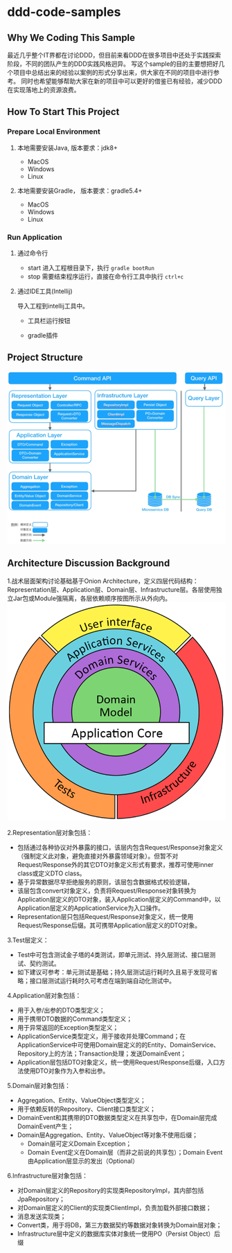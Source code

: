 # ddd-code-samples

## Why We Coding This Sample
最近几乎整个IT界都在讨论DDD，但目前来看DDD在很多项目中还处于实践探索阶段，不同的团队产生的DDD实践风格迥异。
写这个sample的目的主要想把好几个项目中总结出来的经验以案例的形式分享出来，供大家在不同的项目中进行参考。
同时也希望能够帮助大家在新的项目中可以更好的借鉴已有经验，减少DDD在实现落地上的资源浪费。

## How To Start This Project

### Prepare Local Environment

1. 本地需要安装Java, 版本要求：jdk8+

    * MacOS
    * Windows
    * Linux
    
2. 本地需要安装Gradle， 版本要求：gradle5.4+
    * MacOS
    * Windows
    * Linux

### Run Application

1. 通过命令行

    * start 进入工程根目录下，执行 ```gradle bootRun```
    * stop  需要结束程序运行，直接在命令行工具中执行 ```ctrl+c``` 

2. 通过IDE工具(Intellij)

    导入工程到intellij工具中。

    * 工具栏运行按钮

    * gradle插件



## Project Structure

![architecture](documents/architecture.jpg)

## Architecture Discussion Background

1.战术层面架构讨论基础基于Onion Architecture，定义四层代码结构：Representation层、Application层、Domain层、Infrastructure层。各层使用独立Jar包或Module强隔离，各层依赖顺序按图所示从外向内。
  ![onion architecture](documents/onion.png)
  
2.Representation层对象包括：
* 包括通过各种协议对外暴露的接口，该层内包含Request/Response对象定义（强制定义此对象，避免直接对外暴露领域对象）。但暂不对Request/Response外的其它DTO对象定义形式有要求，推荐可使用inner class或定义DTO class。
* 基于异常数据尽早拒绝服务的原则，该层包含数据格式校验逻辑，
* 该层包含convert对象定义，负责将Request/Response对象转换为Application层定义的DTO对象，装入Application层定义的Command中，以Application层定义的ApplicationService为入口操作。
* Representation层只包括Request/Response对象定义，统一使用Request/Response后缀。其可携带Application层定义的DTO对象。

3.Test层定义：
* Test中可包含测试金子塔的4类测试，即单元测试、持久层测试、接口层测试、契约测试。
* 如下建议可参考：单元测试是基础；持久层测试运行耗时久且易于发现可省略；接口层测试运行耗时久可考虑在端到端自动化测试中。

4.Application层对象包括：
* 用于入参/出参的DTO类型定义；
* 用于携带DTO数据的Command类型定义；
* 用于异常返回的Exception类型定义；
* ApplicationService类型定义，用于接收并处理Command；在ApplicationService中可使用Domain层定义的的Entity、DomainService、Repository上的方法；Transaction处理；发送DomainEvent；
* Application层包括DTO对象定义，统一使用Request/Response后缀，入口方法使用DTO对象作为入参和出参。

5.Domain层对象包括：
* Aggregation、Entity、ValueObject类型定义；
* 用于依赖反转的Repository、Client接口类型定义；
* DomainEvent和其携带的DTO数据类型定义在共享包中，在Domain层完成DomainEvent产生；
* Domain层Aggregation、Entity、ValueObject等对象不使用后缀；
   * Domain层可定义Domain Exception；
   * Domain Event定义在Domain层（而非之前说的共享包）；Domain Event由Application层显示的发出（Optional）

6.Infrastructure层对象包括：
* 对Domain层定义的Repository的实现类RepositoryImpl，其内部包括JpaRepository；
* 对Domain层定义的Client的实现类ClientImpl，负责加载外部接口数据；
* 消息发送实现类；
* Convert类，用于将DB，第三方数据契约等数据对象转换为Domain层对象；
* Infrastructure层中定义的数据库实体对象统一使用PO（Persist Object）后缀